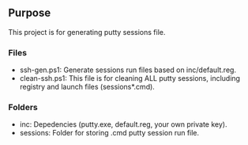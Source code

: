 ## Purpose
This project is for generating putty sessions file.
### Files
- ssh-gen.ps1: Generate sessions run files based on inc/default.reg.
- clean-ssh.ps1: This file is for cleaning ALL putty sessions, including registry and launch files (sessions\*.cmd).
### Folders
- inc: Depedencies (putty.exe, default.reg, your own private key).
- sessions: Folder for storing .cmd putty session run file.
